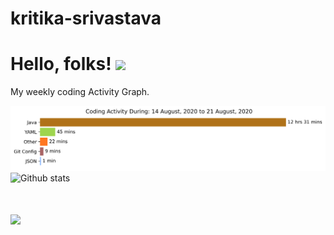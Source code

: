 # kritika-srivastava

# Hello, folks! <img src="https://raw.githubusercontent.com/MartinHeinz/MartinHeinz/master/wave.gif" width="30px">

My weekly coding Activity Graph.
&nbsp;

<img src=https://github.com/kritika-srivastava/kritika-srivastava/blob/master/images/stat.svg>

<img src="https://github-readme-stats.vercel.app/api?username=kritika-srivastava&show_icons=true&count_private=true&title_color=008000" alt="Github stats" />

# ![](https://komarev.com/ghpvc/?username=kritika-srivastava&color=red)
